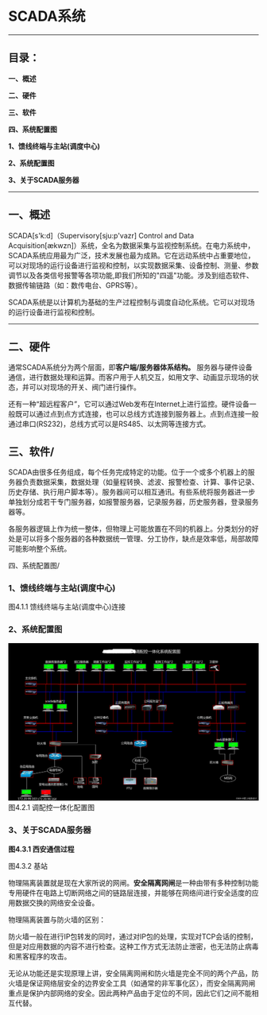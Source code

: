 # SCADA系统

---

## 目录：

**一、概述**

**二、硬件**

**三、软件**

**四、系统配置图**

**1、馈线终端与主站(调度中心)**

**2、系统配置图**

**3、关于SCADA服务器**

---

## 一、概述

SCADA[s'k:d]（Supervisory[sju:p'vazr] Control and Data Acquisition[ækwzn]）系统，全名为数据采集与监视控制系统。在电力系统中，SCADA系统应用最为广泛，技术发展也最为成熟。它在远动系统中占重要地位，可以对现场的运行设备进行监视和控制，以实现数据采集、设备控制、测量、参数调节以及各类信号报警等各项功能,即我们所知的"四遥"功能。涉及到组态软件、数据传输链路（如：数传电台、GPRS等）。

SCADA系统是以计算机为基础的生产过程控制与调度自动化系统。它可以对现场的运行设备进行监视和控制。

---

## 二、硬件

通常SCADA系统分为两个层面，即**客户端/服务器体系结构。** 服务器与硬件设备通信，进行数据处理和运算。而客户用于人机交互，如用文字、动画显示现场的状态，并可以对现场的开关、阀门进行操作。

还有一种“超远程客户”，它可以通过Web发布在Internet上进行监控。硬件设备一般既可以通过点到点方式连接，也可以总线方式连接到服务器上。点到点连接一般通过​串口(RS232)，总线方式可以是RS485、以太网等连接方式。

## 三、软件/

SCADA由很多任务组成，每个任务完成特定的功能。位于一个或多个机器上的服务器负责数据采集，数据处理（如量程转换、滤波、报警检查、计算、事件记录、历史存储、执行用户脚本等）。服务器间可以相互通讯。有些系统将服务器进一步单独划分成若干专门服务器，如报警服务器，记录服务器，历史服务器，登录服务器等。

各服务器逻辑上作为统一整体，但物理上可能放置在不同的机器上。分类划分的好处是可以将多个服务器的各种数据统一管理、分工协作，缺点是效率低，局部故障可能影响整个系统。

四、系统配置图/

### **1、馈线终端与主站(调度中心)**

图4.1.1 馈线终端与主站(调度中心)连接

### **2、系统配置图**

![](assets/ff7ab11c53874157bb4d8659d2c39bf8-20240708164901-euere02.png)
图4.2.1 调配控一体化配置图

### **3、关于SCADA服务器**


**图4.3.1 西安通信过程**


图4.3.2 基站

物理隔离装置就是现在大家所说的网闸。**安全隔离网闸**是一种由带有多种控制功能专用硬件在电路上切断网络之间的链路层连接，并能够在网络间进行安全适度的应用数据交换的网络安全设备。

物理隔离装置与防火墙的区别：

防火墙一般在进行IP包转发的同时，通过对IP包的处理，实现对TCP会话的控制，但是对应用数据的内容不进行检查。这种工作方式无法防止泄密，也无法防止病毒和黑客程序的攻击。

无论从功能还是实现原理上讲，安全隔离网闸和防火墙是完全不同的两个产品，防火墙是保证网络层安全的边界安全工具（如通常的非军事化区），而安全隔离网闸重点是保护内部网络的安全。因此两种产品由于定位的不同，因此它们之间不能相互代替。
